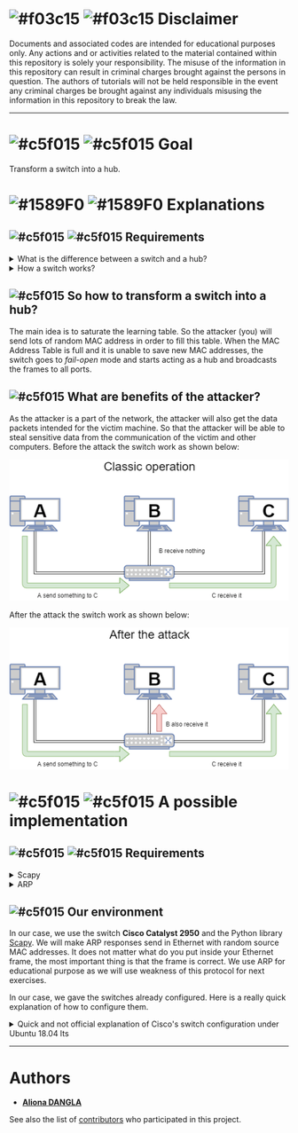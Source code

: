 # ![#f03c15](https://placehold.it/15/f03c15/000000?text=+) ![#f03c15](https://placehold.it/15/f03c15/000000?text=+) Disclaimer
Documents and associated codes are intended for educational purposes only.
Any actions and or activities related to the material contained within this
repository is solely your responsibility. The misuse of the information in
this repository can result in criminal charges brought against the persons in
question. The authors of tutorials will not be held responsible in the event
any criminal charges be brought against any individuals misusing the
information in this repository to break the law.

---

# ![#c5f015](https://placehold.it/15/fcdd16/000000?text=+) ![#c5f015](https://placehold.it/15/fcdd16/000000?text=+) Goal

Transform a switch into a hub.

# ![#1589F0](https://placehold.it/15/1589F0/000000?text=+) ![#1589F0](https://placehold.it/15/1589F0/000000?text=+) Explanations
## ![#c5f015](https://placehold.it/15/c5f015/000000?text=+) ![#c5f015](https://placehold.it/15/c5f015/000000?text=+) Requirements
<details>
<summary>What is the difference between a switch and a hub?</summary>

---
When it receive a frame a hub repeat it on all its ports and a switch will
send it on the port where the destination is, as illustrated below.
### Example:
![Hub operation](https://github.com/adangla/network_attacks/raw/master/mac_flooding/img/hub.png "Hub operation")

---

![Switch operation](https://github.com/adangla/network_attacks/raw/master/mac_flooding/img/switch.png "Switch operation")

So the next question is how the switch does that?

---
</details>

<details>
<summary>How a switch works?</summary>

---
Compare to the hub, a switch contains a correspondence table between mac
addresses and ports called learning table. When a frame arrive in the
switch,the switch looks at the destination address of the frame, then deducts
the corresponding port in the learning table. And to fill this table, the
switch knows where the frame come from. For remember, an Ethernet frame
contain the source and the destination as shown below. There is more in Ethernet frame, but this is not necessary for this exercise.

| Destination MAC @ | Source MAC @ | Type |
| --- | --- | --- |

The switch have just to take the source and the port where it come from and put both together in the table.

### Example:
Refer to the previous picture, when **"A"** send a frame to **"B"** with a switch in the architecture. Imagine the switch has its table on the following state :

| MAC | Port |
| --- | --- |
| Mac@ B | Port 2 |
| Mac@ C | Port 3 |

When receiving the frame, it will see that it come from the **port 1** and the frame contain the **mac@ A in source** and **mac@ B in destination**.  The table is update :

| MAC | Port |
| --- | --- |
| Mac@ B | Port 2 |
| Mac@ C | Port 3 |
| Mac@ A | Port 1 |
 
And as the destination is mac@B, **the frame is sent to port 2**

---
</details>

## ![#c5f015](https://placehold.it/15/c5f015/000000?text=+) So how to transform a switch into a hub?
The main idea is to saturate the learning table. So the attacker (you) will send lots of random MAC address in order to fill this table.
When the MAC Address Table is full and it is unable to save new MAC addresses, the switch goes to *fail-open* mode and starts acting as a hub and broadcasts the frames to all ports.

## ![#c5f015](https://placehold.it/15/c5f015/000000?text=+) What are benefits of the attacker?
As the attacker is a part of the network, the attacker will also get the data packets intended for the victim machine. So that the attacker will be able to steal sensitive data from the communication of the victim and other computers.
Before the attack the switch work as shown below:

![Switch conventional use](https://github.com/adangla/network_attacks/raw/master/mac_flooding/img/switch-conventionnal-use.png)

After the attack the switch work as shown below:

![Switch after attack](https://github.com/adangla/network_attacks/raw/master/mac_flooding/img/switch-after-attack.png)

# ![#c5f015](https://placehold.it/15/f963a1/000000?text=+) ![#c5f015](https://placehold.it/15/f963a1/000000?text=+) A possible implementation
## ![#c5f015](https://placehold.it/15/c5f015/000000?text=+) ![#c5f015](https://placehold.it/15/c5f015/000000?text=+) Requirements
<details>
<summary>Scapy</summary>

---
Before starting, some explication about [Scapy](https://scapy.net/). 
> Scapy is a powerful Python-based interactive packet manipulation program and library. It is able to forge or decode packets of a wide number of protocols, send them on the wire, capture them, store or read them using pcap files, match requests and replies, and much more. [(source)](https://github.com/secdev/scapy)

Scapy is used via a command-line interactive mode or inside Python scripts. Scapy has its own syntax, so you don’t need to know much Python to get started. As some of Scapy functions dealing with sending traffic, you will need to be able to **run Scapy as root**. You should be able to run it from the terminal (`sudo scapy`), just like we did with Python, and get something that looks like this:

![Start scapy and ls](https://github.com/adangla/network_attacks/raw/master/mac_flooding/img/scapy-lscmd.png "Start scapy and ls")

In Scapy, protocols are represented by object, you can have a list of it with the command `ls()`. To have the detail of the protocol's header, you can also use `ls()` and put the object in parameter. For example: `ls(ARP)` or `ls(Ether)`, as show in the screenshot above.

**If you have multiple network interfaces on your computer**, you might have to double check which interface Scapy will use by default. Run scapy from the terminal and run the `conf` command. See what interface Scapy will use by default by looking at the `iface` value:
```
conf.iface
```
If the default interface is not the one you will use, you can change the value like this:
```
conf.iface="eth0"
```
*Instead of `eth0`, use the interface you want to be your default*

If you are constantly switching back and forth between interfaces, you can specify the interface to use in argument when you run Scapy commands.

To know your interfaces (for Ubuntu) run `ip a`.
![ip a example](https://github.com/adangla/network_attacks/raw/master/mac_flooding/img/ifacesexample.png)

To create a packet, you just need to create an object of the needed protocols.
For example, to create an ARP packet:
```
ARP()
```

If you need to encapsulate multiple protocol, you have to use `/`.
For example to create a TCP/IP packet you do:
```
pkt = IP()/TCP()
pkt[IP].src = '192.168.1.42'
```
or
```
pkt = IP(src='192.168.1.42')/TCP()
```

To print your packet just use the show function:
```
pkt.show()
```

![Scapy show function](https://github.com/adangla/network_attacks/raw/master/mac_flooding/img/scapy-autofill.png)

As you can see on the screenshot, some fields of your packet has been automatically filled.

When your packet is ready you can send it by using the function `send()` (or `sendp()` if it is a L2 packet)
```
pkt = IP()/TCP()
frame = Ether()
send(pkt)
sendp(Ether)
```
`send` has multiple option that you should look in documentation.

---
</details>

<details>
<summary>ARP</summary>

---
The principle of ARP (Address Resolution Protocol) is just to have a correspondence table between L2 addresses and L3 addresses. 
L2 addresses are usually used to communicate in a local network and L3 addresses are usually used to communicate in internet.

### Example:
To illustrate the functioning, the next sketch illustrate briefly an architecture with all ARP tables. All computers known their MAC@ and IP@, and we suppose that all computers know the other IP@ (lines without MAC@ in tables are just for the illustration, in a real context there is no line with an empty field).
Also, there is possibly more address in the ARP tables (for example, the default gateway), but we will ignore them as we do not need them for the explication.

![ARP architecture example](https://github.com/adangla/network_attacks/raw/master/mac_flooding/img/arp-empty-table-archi.png)

We assume that a computer (A) connected to a computer network wishes to transmit an Ethernet frame to another computer (B).
**It only has the IP address and is placed in the same subnetwork.** (In our exemple, we will ping B with A and we will use A for the IP 192.168.1.12 and B for 192.168.1.58.)

![Ping](https://github.com/adangla/network_attacks/raw/master/mac_flooding/img/ping-58.PNG)

![Ping in Wireshark](https://github.com/adangla/network_attacks/raw/master/mac_flooding/img/ping-wireshark.PNG)


In this case, this computer (A) will hold its transmission and make an ARP request for a level 2 broadcast (Ethernet). 

He will ask "What is the MAC address of this IP address, answer me at this address" to all the elements on the network.

![ARP request in Wireshark](https://github.com/adangla/network_attacks/raw/master/mac_flooding/img/arp-ask1.PNG)

To do this, it will fill the ARP **operation field** with **01 which corresponds to a request (02 being a response)**, the source MAC and source IP field with its MAC and IP, the destination IP field with the IP of the computer where it wants the MAC address and finally the destination MAC which will simply be the broadcast address.

![ARP request detail](https://github.com/adangla/network_attacks/raw/master/mac_flooding/img/arp-detail1.png)

Since this is a broadcast, all computers in the segment will receive the request. By observing its content, they will be able to determine the IP address to which the search relates. The machine that has this IP address will be the only one to respond by sending the sending machine an ARP response such as "I am IP address, my MAC address is MAC address". To send this response to the right computer, it creates an entry in its ARP cache from the data contained in the ARP request it has just received.

![ARP reply in Wireshark](https://github.com/adangla/network_attacks/raw/master/mac_flooding/img/arp-reply1.png)

![ARP reply detail](https://github.com/adangla/network_attacks/raw/master/mac_flooding/img/arp-detail2.png)

The machine that made the ARP request receives the response, updates its ARP cache and can therefore send the message that it had put on hold to the computer concerned.
As you can see in our exemple, the ARP table does not contain B (192.168.1.58):

![ARP table before ping](https://github.com/adangla/network_attacks/raw/master/mac_flooding/img/arp-table.png)

After the table as been updated:

![ARP table after ping](https://github.com/adangla/network_attacks/raw/master/mac_flooding/img/arp-with-58.png)


![ARP tables achitecture after ping](https://github.com/adangla/network_attacks/raw/master/mac_flooding/img/arp-tables-after.png)

---
</details>

## ![#c5f015](https://placehold.it/15/c5f015/000000?text=+) Our environment
In our case, we use the switch **Cisco Catalyst 2950** and the Python library [Scapy](https://scapy.net/). We will make ARP responses send in Ethernet with random source MAC addresses. It does not matter what do you put inside your Ethernet frame, the most important thing is that the frame is correct. We use ARP for educational purpose as we will use weakness of this protocol for next exercises.

In our case, we gave the switches already configured. Here is a really quick explanation of how to configure them.
<details>
 <summary>Quick and not official explanation of Cisco's switch configuration under Ubuntu 18.04 lts</summary>
 
 [For more detailed documentation please refer to constructor's one](https://www.cisco.com/c/en/us/td/docs/switches/lan/catalyst2960xr/hardware/quick/guide/b_gsg_2960xr.html#task_DF388611FF3C43C990C7F291A8D0D8BC)
 
 <details>
 <summary>In case of you need to reset the switch</summary>
 
---

* Press the button around 10 sec. The leds start blinking around after 3 seconds and stop blinking and stay alight after 10, this is the signal that the reset as been launched.
* When the leds:
   * SYST
   * STAT
   * MAST (if applicable)
   
are the only leds stable and alight, the reset is done.

---

 </details>
 
* Launch the "Express setup mode" by push the button around 3 seconds (All leds should be alight exept RPS)
* Connect your computer to the management port
* Check that the DHCP of the Express setup mode gives you an IP (it should be an 10/8 address like (randomly) 10.0.0.2/24)
* Open a navigator and go to 10.0.0.1. You will have a login popup. Put nothing in username and 'cisco' in password. After login, you should have a page like below.
![Configuration page of Cisco's switch](https://github.com/adangla/network_attacks/raw/master/mac_flooding/img/cisco-conf-switch1.png)
Configure it as you want but do not forget what you put. For this exercice, enable telnet in order to see the consequences of the attack.
![Configuration page of Cisco's switch](https://github.com/adangla/network_attacks/raw/master/mac_flooding/img/cisco-conf-switch2.png)
Don't forget to change the mask
![Configuration page of Cisco's switch](https://github.com/adangla/network_attacks/raw/master/mac_flooding/img/cisco-conf-switch3.png)
Do not fear the warning popup.
![Configuration page of Cisco's switch](https://github.com/adangla/network_attacks/raw/master/mac_flooding/img/cisco-conf-switch4.png)
![Configuration page of Cisco's switch](https://github.com/adangla/network_attacks/raw/master/mac_flooding/img/cisco-conf-switch5.png)
* Wait the config to be pushed, the leds:
   * SYST
   * STAT
   * MAST (if applicable)
   
should be fixe and alight when it is done.
If you try to access to the switch's management page directly after those steps, you will have probably some troubles.

![](https://github.com/adangla/network_attacks/raw/master/mac_flooding/img/cant-connect-switch.png)

As there is no DHCP server anymore (Express setup is done), your IP address is probably is still 10.0.0.2 (or other, you can check with the command `ip a`). If you did not put to your computer, an IP of the same network, you can't access to the management page.

![](https://github.com/adangla/network_attacks/raw/master/mac_flooding/img/cant-connect-ipa.png)

I suggest deactivating the network-manager service with the command:
`(sudo) systemctl stop network-manager`
I had some trouble with it like the fixed IP I put was deleted. 

![](https://github.com/adangla/network_attacks/raw/master/mac_flooding/img/cant-connect-nm.png)

In our configuration, we do not have an DHCP server, so we fixed the IP by hand. To do it we use the command:
`(sudo) ip addr add <the IP you want to add>/<sub net mask> dev <The interface to which you want to add the IP>`

![](https://github.com/adangla/network_attacks/raw/master/mac_flooding/img/cant-connect-ipa3.png)

You can delete useless IP with:
`(sudo) ip addr del <the IP you want to delete>/<sub net mask> dev <The interface to which you want to delete the IP>`

![](https://github.com/adangla/network_attacks/raw/master/mac_flooding/img/cant-connect-ipa2.png)

When it is done, you will have a login popup.
![](https://github.com/adangla/network_attacks/raw/master/mac_flooding/img/connect-login.png)

Put the password you put in Express setup mode's configuration page.
![](https://github.com/adangla/network_attacks/raw/master/mac_flooding/img/connect-mdp.png)

Click on continue button on the warning page.
![](https://github.com/adangla/network_attacks/raw/master/mac_flooding/img/connect-warning.png)

You will access to the switch's management page.
![](https://github.com/adangla/network_attacks/raw/master/mac_flooding/img/switch-manager.png)

</details>

---

# Authors
* **[Aliona DANGLA](https://github.com/adangla)**

See also the list of [contributors](https://github.com/adangla/network_attacks/contributors) who participated in this project.
